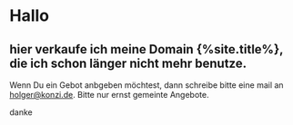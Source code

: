 # Hallo 

## hier verkaufe ich meine Domain {%site.title%}, die ich schon länger nicht mehr benutze. 

Wenn Du ein Gebot anbgeben möchtest, dann schreibe bitte eine mail an <holger@konzi.de>. Bitte nur ernst gemeinte Angebote.

danke
